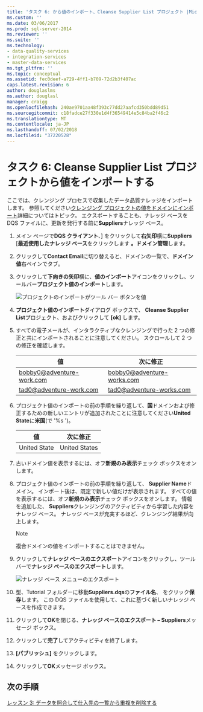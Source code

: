 ```yaml
---
title: 'タスク 6: から値のインポート、Cleanse Supplier List プロジェクト |Microsoft Docs'
ms.custom: ''
ms.date: 03/06/2017
ms.prod: sql-server-2014
ms.reviewer: ''
ms.suite: ''
ms.technology:
- data-quality-services
- integration-services
- master-data-services
ms.tgt_pltfrm: ''
ms.topic: conceptual
ms.assetid: fec0deef-a729-4ff1-b709-72d2b3f407ac
caps.latest.revision: 6
author: douglaslms
ms.author: douglasl
manager: craigg
ms.openlocfilehash: 240ae9701aa48f393c77dd27aafcd350bdd89d51
ms.sourcegitcommit: c18fadce27f330e1d4f36549414e5c84ba2f46c2
ms.translationtype: MT
ms.contentlocale: ja-JP
ms.lasthandoff: 07/02/2018
ms.locfileid: "37220528"
---
```

# <a name="task-6-importing-values-from-the-cleanse-supplier-list-project"></a>タスク 6: Cleanse Supplier List プロジェクトから値をインポートする
  ここでは、クレンジング プロセスで収集したデータ品質ナレッジをインポートします。 参照してください[クレンジング プロジェクトの値をドメインにインポート](http://msdn.microsoft.com/library/hh479581.aspx)詳細についてはトピック。 エクスポートすることも、ナレッジ ベースを DQS ファイルに、更新を発行する前に**Suppliers**ナレッジ ベース。  
  
1.  メイン ページで**DQS クライアント**、] をクリックして**右矢印**横に**Suppliers** [**最近使用したナレッジ ベース**をクリックします **。ドメイン管理**します。  
  
2.  クリックして**Contact Email**に切り替えると、ドメインの一覧で、**ドメイン値**右ペインでタブ。  
  
3.  クリックして**下向きの矢印**横に、**値のインポート**アイコンをクリックし、ツールバー**プロジェクト値のインポート**します。  
  
     ![プロジェクトのインポートがツール バー ボタンを値](../../2014/tutorials/media/et-importingvaluesfromthecslistproject-01.jpg "プロジェクト値のツール バー ボタンのインポート")  
  
4.  **プロジェクト値のインポート**ダイアログ ボックスで、 **Cleanse Supplier List**プロジェクト、およびクリックして **[ok]** します。  
  
5.  すべての電子メールが、インタラクティブなクレンジングで行った 2 つの修正と共にインポートされることに注意してください。 スクロールして 2 つの修正を確認します。  
  
    |値|次に修正|  
    |-----------|----------------|  
    |bobby0@adventure-work.com|bobby0@adventure-works.com|  
    |tad0@adventure-work.com|tad0@adventure-works.com|  
  
6.  プロジェクト値のインポートの前の手順を繰り返して、**国**ドメインおよび修正するための新しいエントリが追加されたことに注意してください**United State**に**米国**(で '%s ')。  
  
    |値|次に修正|  
    |-----------|----------------|  
    |United State|United States|  
  
7.  古いドメイン値を表示するには、オフ**新規のみ表示**チェック ボックスをオンします。  
  
8.  プロジェクト値のインポートの前の手順を繰り返して、 **Supplier Name**ドメイン。 インポート後は、既定で新しい値だけが表示されます。 すべての値を表示するには、オフ**新規のみ表示**チェック ボックスをオンします。 情報を追加した、 **Suppliers**クレンジングのアクティビティから学習した内容をナレッジ ベース。 ナレッジ ベースが充実するほど、クレンジング結果が向上します。  
  
    > [!NOTE]  
    >  複合ドメインの値をインポートすることはできません。  
  
9. クリックして**ナレッジ ベースのエクスポート**アイコンをクリックし、ツールバーで**ナレッジ ベースのエクスポート**します。  
  
     ![ナレッジ ベース メニューのエクスポート](../../2014/tutorials/media/et-importingvaluesfromthecslistproject-02.jpg " メニューのサポート技術情報のエクスポート")  
  
10. 型、Tutorial フォルダーに移動**Suppliers.dqs**の**ファイル名**、 をクリック**保存**します。 この DQS ファイルを使用して、これに基づく新しいナレッジ ベースを作成できます。  
  
11. クリックして**OK**を閉じる、**ナレッジ ベースのエクスポート – Suppliers**メッセージ ボックス。  
  
12. クリックして**完了**してアクティビティを終了します。  
  
13. **[パブリッシュ]** をクリックします。  
  
14. クリックして**OK**メッセージ ボックス。  
  
## <a name="next-step"></a>次の手順  
 [レッスン 3: データを照合して仕入先の一覧から重複を削除する](../../2014/tutorials/lesson-3-matching-data-to-remove-duplicates-from-supplier-list.md)  
  
  
